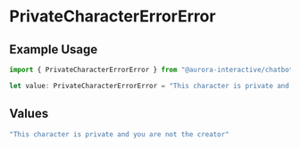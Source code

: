 # PrivateCharacterErrorError

## Example Usage

```typescript
import { PrivateCharacterErrorError } from "@aurora-interactive/chatbot-api-sdk/models/components";

let value: PrivateCharacterErrorError = "This character is private and you are not the creator";
```

## Values

```typescript
"This character is private and you are not the creator"
```